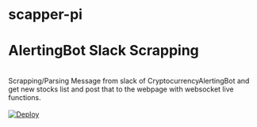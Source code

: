# scapper-pi
<h1>AlertingBot Slack Scrapping</h1>
<br>
Scrapping/Parsing Message from slack of CryptocurrencyAlertingBot and get new stocks list and post that to the webpage with websocket live functions.
<br>
<br>
<a href="https://heroku.com/deploy?template=https://github.com/aryanPi/scrapper-slack">
  <img src="https://www.herokucdn.com/deploy/button.svg" alt="Deploy">
</a>
